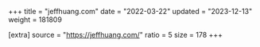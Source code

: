 +++
title = "jeffhuang.com"
date = "2022-03-22"
updated = "2023-12-13"
weight = 181809

[extra]
source = "https://jeffhuang.com/"
ratio = 5
size = 178
+++
